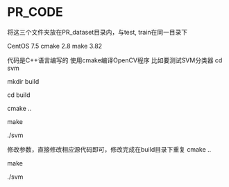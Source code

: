 # PR_CODE
将这三个文件夹放在PR_dataset目录内，与test, train在同一目录下

CentOS 7.5  cmake  2.8  make   3.82

代码是C++语言编写的
使用cmake编译OpenCV程序
比如要测试SVM分类器
cd svm  

mkdir build

cd build

cmake ..

make

./svm

修改参数，直接修改相应源代码即可，修改完成在build目录下重复
cmake ..

make

./svm
